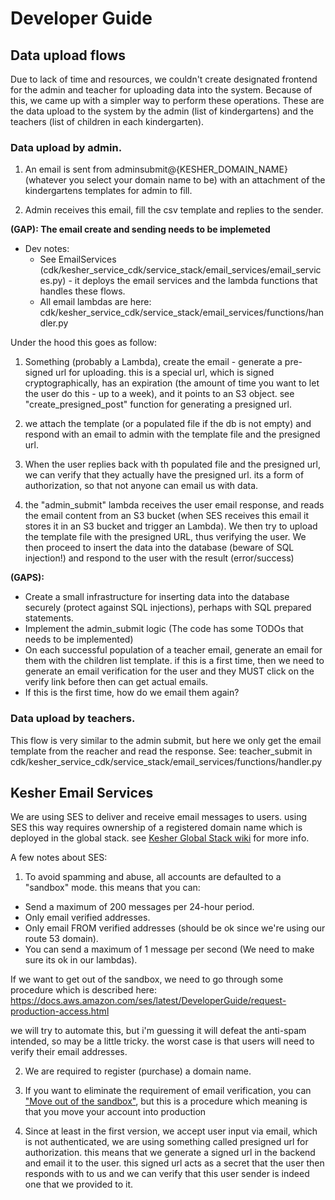 # Developer Guide

## Data upload flows
Due to lack of time and resources, we couldn't create designated frontend for the admin and teacher for uploading data into the system. 
Because of this, we came up with a simpler way to perform these operations. 
These are the data upload to the system by the admin (list of kindergartens) and the teachers (list of children in each kindergarten).

### Data upload by admin.
1. An email is sent from adminsubmit@{KESHER_DOMAIN_NAME} (whatever you select your domain name to be) with an attachment of the kindergartens templates for admin to fill. 

1. Admin receives this email, fill the csv template and replies to the sender. 

**(GAP): The email create and sending needs to be implemeted**

* Dev notes:
  * See EmailServices (cdk/kesher_service_cdk/service_stack/email_services/email_services.py) - it deploys the email services and the lambda functions that handles these flows.
  * All email lambdas are here: cdk/kesher_service_cdk/service_stack/email_services/functions/handler.py

Under the hood this goes as follow:

1. Something (probably a Lambda), create the email - generate a pre-signed url for uploading. this is a special url, which is signed cryptographically, has an expiration (the amount of time you want to let the user do this - up to a week), and it points to an S3 object. 
see "create_presigned_post" function for generating a presigned url.

1. we attach the template (or a populated file if the db is not empty) and respond with an email to admin with the template file and the presigned url.

1. When the user replies back with th populated file and the presigned url, we can verify that they actually have the presigned url. its a form of authorization, so that not anyone can email us with data. 

1. the "admin_submit" lambda receives the user email response, and reads the email content from an S3 bucket (when SES receives this email it stores it in an S3 bucket and trigger an Lambda).
We then try to upload the template file with the presigned URL, thus verifying the user. 
We then proceed to insert the data into the database (beware of SQL injection!) and respond to the user with the result (error/success)

**(GAPS):** 
* Create a small infrastructure for inserting data into the database securely (protect against SQL injections), perhaps with SQL prepared statements.
* Implement the admin_submit logic (The code has some TODOs that needs to be implemented)
* On each successful population of a teacher email, generate an email for them with the children list template. if this is a first time, then we need to generate an email verification for the user and they MUST click on the verify link before then can get actual emails. 
* If this is the first time, how do we email them again?

### Data upload by teachers.
This flow is very similar to the admin submit, but here we 
only get the email template from the reacher and read the response.
See: 
teacher_submit in cdk/kesher_service_cdk/service_stack/email_services/functions/handler.py


## Kesher Email Services

We are using SES to deliver and receive email messages to users. 
using SES this way requires ownership of a registered domain name which is deployed in the global stack. see [Kesher Global Stack wiki](https://github.com/CyberArkForTheCommunity/kesher-backend/wiki/Kesher-Global-Stack) for more info.

A few notes about SES:

1. To avoid spamming and abuse, all accounts are defaulted to a "sandbox" mode. this means that you can:
* Send a maximum of 200 messages per 24-hour period.
* Only email verified addresses.
* Only email FROM verified addresses (should be ok since we're using our route 53 domain).
* You can send a maximum of 1 message per second (We need to make sure its ok in our lambdas).

If we want to get out of the sandbox, we need to go through some procedure which is described here:
https://docs.aws.amazon.com/ses/latest/DeveloperGuide/request-production-access.html

we will try to automate this, but i'm guessing it will defeat the anti-spam intended, so may be a little tricky.
the worst case is that users will need to verify their email addresses.

2. We are required to register (purchase) a domain name. 

3. If you want to eliminate the requirement of email verification, you can ["Move out of the sandbox"](https://docs.aws.amazon.com/ses/latest/DeveloperGuide/request-production-access.html), but this is a procedure which meaning is that you move your account into production

4. Since at least in the first version, we accept user input via email, which is not authenticated, we are using something called presigned url for authorization. this means that we generate a signed url in the backend and email it to the user. this signed url acts as a secret that the user then responds with to us and we can verify that this user sender is indeed one that we provided to it. 